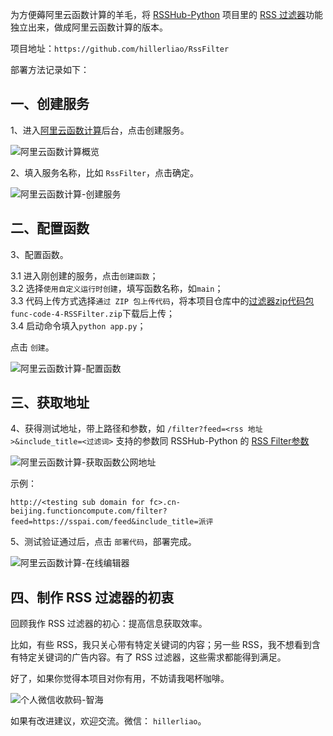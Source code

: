 为方便薅阿里云函数计算的羊毛，将 [RSSHub-Python](https://github.com/hillerliao/RSSHub-python) 项目里的 [RSS 过滤器](https://pyrsshub.vercel.app/feeds)功能独立出来，做成阿里云函数计算的版本。

项目地址：`https://github.com/hillerliao/RssFilter`

部署方法记录如下：

## 一、创建服务

1、进入[阿里云函数计算](https://fcnext.console.aliyun.com/overview)后台，点击创建服务。

![阿里云函数计算概览](https://github.com/easychen/wecomchan/raw/main/python-aliyunfc/pic/image-20220205142747826.png)

2、填入服务名称，比如 `RssFilter`，点击确定。

![阿里云函数计算-创建服务](https://raw.githubusercontent.com/hillerliao/img/main/20220918133712.png)

## 二、配置函数

3、配置函数。

3.1 进入刚创建的服务，点击`创建函数`；  
3.2 选择`使用自定义运行时创建`，填写函数名称，如`main`；  
3.3 代码上传方式选择`通过 ZIP 包上传代码`，将本项目仓库中的[过滤器zip代码包](https://github.com/hillerliao/RssFilter/blob/main/func-code-4-RSSFilter.zip)`func-code-4-RSSFilter.zip`下载后上传；  
3.4 启动命令填入`python app.py`；  

点击 `创建`。

![阿里云函数计算-配置函数](https://raw.githubusercontent.com/hillerliao/img/main/20220918134114.png)

## 三、获取地址

4、获得测试地址，带上路径和参数，如 `/filter?feed=<rss 地址>&include_title=<过滤词>` 支持的参数同 RSSHub-Python 的 [RSS Filter参数](https://pyrsshub.vercel.app/feeds)

![阿里云函数计算-获取函数公网地址](https://raw.githubusercontent.com/hillerliao/img/main/20220918134337.png)

示例：

`http://<testing sub domain for fc>.cn-beijing.functioncompute.com/filter?feed=https://sspai.com/feed&include_title=派评`

5、测试验证通过后，点击 `部署代码`，部署完成。

![阿里云函数计算-在线编辑器](https://raw.githubusercontent.com/hillerliao/img/main/20220918134819.png)

## 四、制作 RSS 过滤器的初衷

回顾我作 RSS 过滤器的初心：提高信息获取效率。

比如，有些 RSS，我只关心带有特定关键词的内容；另一些 RSS，我不想看到含有特定关键词的广告内容。有了 RSS 过滤器，这些需求都能得到满足。

好了，如果你觉得本项目对你有用，不妨请我喝杯咖啡。

![个人微信收款码-智海](https://raw.githubusercontent.com/hillerliao/img/main/IMG_0096%20copy.jpg)

如果有改进建议，欢迎交流。微信： `hillerliao`。
